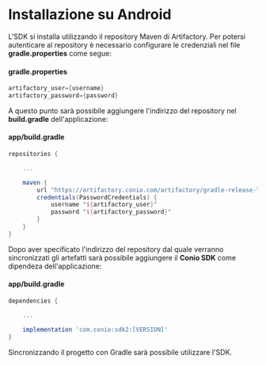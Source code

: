 # Installazione su Android #

L'SDK si installa utilizzando il repository Maven di Artifactory.
Per potersi autenticare al repository è necessario configurare le credenziali nel file **gradle.properties** come segue:

#### gradle.properties

```gradle
artifactory_user={username}
artifactory_password={password}
```

A questo punto sarà possibile aggiungere l'indirizzo del repository nel **build.gradle** dell'applicazione:

#### app/build.gradle

```gradle
repositories {

    ...

    maven {
        url "https://artifactory.conio.com/artifactory/gradle-release-local"
        credentials(PasswordCredentials) {
            username "${artifactory_user}"
            password "${artifactory_password}"
        }
    }
}
```

Dopo aver specificato l'indirizzo del repository dal quale verranno sincronizzati gli artefatti sarà possibile aggiungere il **Conio SDK** come dipendeza dell'applicazione:

#### app/build.gradle

```gradle
dependencies {

    ...

    implementation 'com.conio:sdk2:[VERSION]'
}
```

Sincronizzando il progetto con Gradle sarà possibile utilizzare l'SDK.